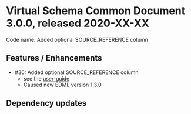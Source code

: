 # Virtual Schema Common Document 3.0.0, released 2020-XX-XX

Code name: Added optional SOURCE_REFERENCE column

## Features / Enhancements

* #36: Added optional SOURCE_REFERENCE column
  * see the [user-guide](../user_guide/edml_user_guide.md#source-reference-column)
  * Caused new EDML version 1.3.0

## Dependency updates


